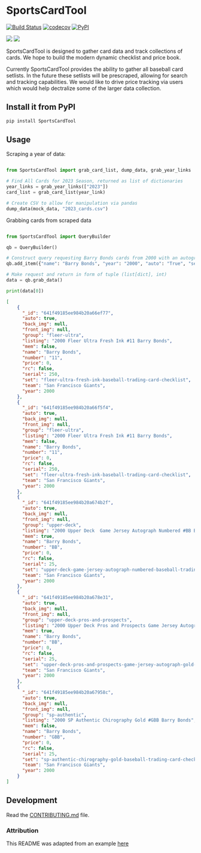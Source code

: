 # SportsCardTool

[![Build Status](https://github.com/TravisGibbs/SportsCardTool/workflows/Build%20Status/badge.svg?branch=main)](https://github.com/TravisGibbs/SportsCardTool/actions?query=workflow%3A%22Build+Status%22)
[![codecov](https://codecov.io/gh/TravisGibbs/SportsCardTool/branch/main/graph/badge.svg)](https://codecov.io/gh/TravisGibbs/SportsCardTool)
[![PyPI](https://img.shields.io/pypi/v/SportsCardTool)](https://pypi.org/project/SportsCardTool/)

<img src="https://img.shields.io/badge/license-Apache--2.0-green"/>
<img src="https://img.shields.io/github/issues/travisgibbs/SportsCardTool?style=plastic"/>

SportsCardTool is designed to gather card data and track collections of cards. We hope to build the modern dynamic checklist and price book.

Currently SportsCardTool provides the ability to gather all baseball card setlists. In the future these setlists will be prescraped, allowing for search and tracking capabilities. We would like to drive price tracking via users which would help dectralize some of the larger data collection.

## Install it from PyPI

```bash
pip install SportsCardTool
```

## Usage

Scraping a year of data:


```py

from SportsCardTool import grab_card_list, dump_data, grab_year_links

# Find All Cards for 2023 Season, returned as list of dictionaries
year_links = grab_year_links(["2023"])
card_list = grab_card_list(year_link)

# Create CSV to allow for manipulation via pandas
dump_data(mock_data, "2023_cards.csv")

```

Grabbing cards from scraped data

```py

from SportsCardTool import QueryBuilder

qb = QueryBuilder()

# Construct query requesting Barry Bonds cards from 2000 with an autograph and a print run of 25 or 250
qb.add_item({"name": "Barry Bonds", "year": "2000", "auto": "True", "serial": "25,250"})

# Make request and return in form of tuple (list[dict], int)
data = qb.grab_data()

print(data[0])
```
```json
[
    {
      "_id": "641f49185ee984b20a66ef77",
      "auto": true,
      "back_img": null,
      "front_img": null,
      "group": "fleer-ultra",
      "listing": "2000 Fleer Ultra Fresh Ink #11 Barry Bonds",
      "mem": false,
      "name": "Barry Bonds",
      "number": "11",
      "price": 0,
      "rc": false,
      "serial": 250,
      "set": "fleer-ultra-fresh-ink-baseball-trading-card-checklist",
      "team": "San Francisco Giants",
      "year": 2000
    },
    {
      "_id": "641f49185ee984b20a66f5f4",
      "auto": true,
      "back_img": null,
      "front_img": null,
      "group": "fleer-ultra",
      "listing": "2000 Fleer Ultra Fresh Ink #11 Barry Bonds",
      "mem": false,
      "name": "Barry Bonds",
      "number": "11",
      "price": 0,
      "rc": false,
      "serial": 250,
      "set": "fleer-ultra-fresh-ink-baseball-trading-card-checklist",
      "team": "San Francisco Giants",
      "year": 2000
    },
    {
      "_id": "641f49185ee984b20a674b2f",
      "auto": true,
      "back_img": null,
      "front_img": null,
      "group": "upper-deck",
      "listing": "2000 Upper Deck  Game Jersey Autograph Numbered #BB Barry Bonds",
      "mem": true,
      "name": "Barry Bonds",
      "number": "BB",
      "price": 0,
      "rc": false,
      "serial": 25,
      "set": "upper-deck-game-jersey-autograph-numbered-baseball-trading-card-checklist",
      "team": "San Francisco Giants",
      "year": 2000
    },
    {
      "_id": "641f49185ee984b20a678e31",
      "auto": true,
      "back_img": null,
      "front_img": null,
      "group": "upper-deck-pros-and-prospects",
      "listing": "2000 Upper Deck Pros and Prospects Game Jersey Autograph Gold #BB Barry Bonds",
      "mem": true,
      "name": "Barry Bonds",
      "number": "BB",
      "price": 0,
      "rc": false,
      "serial": 25,
      "set": "upper-deck-pros-and-prospects-game-jersey-autograph-gold-baseball-trading-card-checklist",
      "team": "San Francisco Giants",
      "year": 2000
    },
    {
      "_id": "641f49185ee984b20a67958c",
      "auto": true,
      "back_img": null,
      "front_img": null,
      "group": "sp-authentic",
      "listing": "2000 SP Authentic Chirography Gold #GBB Barry Bonds",
      "mem": false,
      "name": "Barry Bonds",
      "number": "GBB",
      "price": 0,
      "rc": false,
      "serial": 25,
      "set": "sp-authentic-chirography-gold-baseball-trading-card-checklist",
      "team": "San Francisco Giants",
      "year": 2000
    }
]
```

## Development

Read the [CONTRIBUTING.md](CONTRIBUTING.md) file.

### Attribution

This README was adapted from an example [here](https://github.com/rochacbruno/python-project-template/blob/main/README.md)
